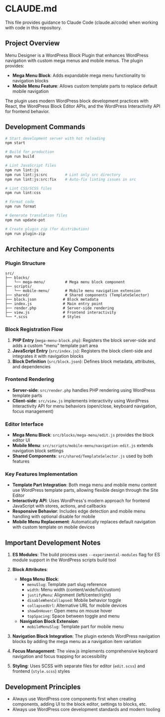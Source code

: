 # CLAUDE.md

This file provides guidance to Claude Code (claude.ai/code) when working with code in this repository.

## Project Overview

Menu Designer is a WordPress Block Plugin that enhances WordPress navigation with custom mega menus and mobile menus. The plugin provides:

- **Mega Menu Block**: Adds expandable mega menu functionality to navigation blocks
- **Mobile Menu Feature**: Allows custom template parts to replace default mobile navigation

The plugin uses modern WordPress block development practices with React, the WordPress Block Editor APIs, and the WordPress Interactivity API for frontend behavior.

## Development Commands

```bash
# Start development server with hot reloading
npm start

# Build for production
npm run build

# Lint JavaScript files
npm run lint:js
npm run lint:js:src        # Lint only src directory
npm run lint:js:src:fix    # Auto-fix linting issues in src

# Lint CSS/SCSS files
npm run lint:css

# Format code
npm run format

# Generate translation files
npm run update-pot

# Create plugin zip (for distribution)
npm run plugin-zip
```

## Architecture and Key Components

### Plugin Structure
```
src/
├── blocks/
│   └── mega-menu/         # Mega menu block component
├── scripts/
│   └── mobile-menu/       # Mobile menu navigation extension
├── shared/                # Shared components (TemplateSelector)
├── block.json            # Block metadata
├── index.js              # Main entry point
├── render.php            # Server-side rendering
├── view.js               # Frontend interactivity
└── *.scss                # Styles
```

### Block Registration Flow
1. **PHP Entry** (`mega-menu-block.php`): Registers the block server-side and adds a custom "menu" template part area
2. **JavaScript Entry** (`src/index.js`): Registers the block client-side and integrates it with navigation blocks
3. **Block Definition** (`src/block.json`): Defines block metadata, attributes, and dependencies

### Frontend Rendering
- **Server-side**: `src/render.php` handles PHP rendering using WordPress template parts
- **Client-side**: `src/view.js` implements interactivity using WordPress Interactivity API for menu behaviors (open/close, keyboard navigation, focus management)

### Editor Interface
- **Mega Menu Block**: `src/blocks/mega-menu/edit.js` provides the block editor UI
- **Mobile Menu**: `src/scripts/mobile-menu/navigation-edit.js` extends navigation block settings
- **Shared Components**: `src/shared/TemplateSelector.js` used by both features

### Key Features Implementation
- **Template Part Integration**: Both mega menu and mobile menu content use WordPress template parts, allowing flexible design through the Site Editor
- **Interactivity API**: Uses WordPress's modern approach for frontend JavaScript with stores, actions, and callbacks
- **Responsive Behavior**: Includes edge detection and mobile menu handling with optional disable for mobile
- **Mobile Menu Replacement**: Automatically replaces default navigation with custom template on mobile devices

## Important Development Notes

1. **ES Modules**: The build process uses `--experimental-modules` flag for ES module support in the WordPress scripts build tool

2. **Block Attributes**: 
   - **Mega Menu Block**:
     - `menuSlug`: Template part slug reference
     - `width`: Menu width (content/wide/full/custom)
     - `justifyMenu`: Alignment (left/center/right)
     - `disableWhenCollapsed`: Mobile behavior toggle
     - `collapsedUrl`: Alternative URL for mobile devices
     - `showOnHover`: Open menu on mouse hover
     - `topSpacing`: Space between toggle and menu
   - **Navigation Block Extension**:
     - `mobileMenuSlug`: Template part for mobile menu

3. **Navigation Block Integration**: The plugin extends WordPress navigation blocks by adding the mega menu as a navigation item variation

4. **Focus Management**: The view.js implements comprehensive keyboard navigation and focus trapping for accessibility

5. **Styling**: Uses SCSS with separate files for editor (`edit.scss`) and frontend (`style.scss`) styles

## Development Principles

- Always use WordPress core components first when creating components, adding UI to the block editor, settings to blocks, etc. 
- Always use WordPress core development standards and modern tooling